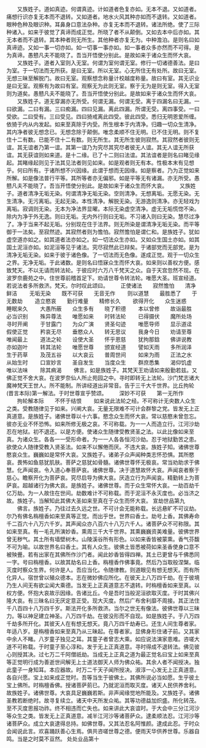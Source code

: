 <!-- { "loadSidebar": true } -->
　　又族姓子。道如真迹。何谓真迹。计如道者色复亦如。无本不退。又如道者。痛想行识亦复无本而不退转。又如道者。地水火风其种亦如而不退转。又如道者。眼种色种及眼识种。耳鼻身口意法杂种。亦复无本而不退转。诸法所绝。使了三际种诸入。如来于彼觉了真谛而成正觉。所晓了者不从颠倒。又如去本中后亦如。其无本者而不退转。其本种者则无所生。其他种者亦复无为。中种澹泊。是则名曰如真谛迹。又如一事一切亦如。如一切事一事亦如。如一事者众多亦然而不可得。是为真谛。愚戆凡夫不能晓了。吾当开悟使分别此。是故如来于诸众生而怀大哀。
　　又族姓子。道者入室则入无室。何谓为室何谓无室。修行一切诸德善法。是曰为室。于一切法而无所获。是曰无室。所以无室。心无所住无有处所。故曰无室。无想三昧至解脱门。故曰无室。观察想念称量计校越度称量。故曰有室。其无识业是曰无室。观察有为故曰有室。观察无为此则无室。察于无为是则无室。得入无室则为道矣。愚戆凡夫不能晓了。吾当开悟使分别此。是故如来于诸众生而怀大哀。
　　又族姓子。道无穿漏亦无所受。何谓无漏。何谓无受。离于四漏名曰无漏。一曰欲漏。二曰有漏。三曰痴漏。四曰见漏。离此四漏。所谓无受。离四事受。一曰受欲。二曰受有。三曰受见。四曰猗戒离此四受。彼此四受。悉归无明恩爱所缠。依猗于内从内发起。如来至真除于内受。所生根本于内清净。归趣一切众生清净。其内净者彼无想念已。无想念除于颠倒。唯念柔顺不住无明。已不住无明。则不复住十二有数。已能不住十二有数。则无所生。其无所生彼则寂然。其寂然者彼则无谊。其无谊者乃第一谊。其第一谊乃为究尽其究尽者彼无人谊。其无人谊无所获谊。其无获谊则如来道。是十二缘。已了十二则曰法谊。其法谊者是则名曰睹见缘起。其睹缘起则见于法其见法者则见如来。如是观者则无有本。性极本末有见想乎。何曰所有。于诸所想不兴因缘。此谓于想而无因缘。如是察者。乃为正觉如来所解。如是像法普行平等。其所等者亦无偏邪。如是平等无有诸漏。亦无所受。愚戆凡夫不能晓了。吾当开悟使分别此。是故如来于诸众生而怀大哀。
　　又族姓子。道者清净无垢无染。何谓清净无垢无染。空则清净。无想离垢。无愿无染。无生清净。无污离垢。无起无染。本性清净。解脱无染。无游逸则清净。亦无轻戏为离垢。寂调则无染。无本为净法界显曜。本际无染虚空清净。虚无无垢慌惚不染。除内为净于外无逸。则曰无垢。无内外行则曰无垢。不习诸入则曰无染。慧尽过净了。净于当来不起无垢。分别现在住于法界。则无所染是谓清净无垢无染。而平等御于一法矣。至寂然迹。其寂然者则为憺怕。寂然憺怕是谓仁和。是族姓子。犹如虚空道亦如之。如其道者法亦如之。如一切法众生亦如。又如众生国土亦如。如其国土泥洹亦如。如泥洹等见于诸法。究尽寂然此已辩矣。于诸部党而无部党。是为清净无垢无染。如来于彼于诸色像。了一切法而无色像。遂成正觉。观于一切众生之界。无净无垢。于此诸数。是则名曰悟寐众生而怀大哀。如来则以善权方便。感致梵天。不以无请而转法轮。于彼应时六万八千梵天之众。自于天宫忽然不现。在波罗奈鹿苑之中。住世尊前稽首足下。劝请世尊令转法轮。唯愿大圣。班宣经道。若说法者多所救济。梵天。尔时叹此颂曰。
　　正使诸法　　寂然憺怕　　清净鲜洁
　　无垢无染　　既不可获　　无音无作
　　则以道慧　　最胜悉了　　于无数劫
　　造立愍哀　　勤行难量　　精修长久
　　欲得开化　　众生迷惑　　睡眠来久
　　大愚所蔽　　众生多有　　晓了积德
　　本以曾修　　故诣最胜　　必当识别
　　殊异尊法　　唯愿如来　　时转法轮
　　已得摄伏　　魔所处场　　寻时开阐
　　于甘露门　　为众广演　　贤圣句迹
　　唯愿导师　　显示道迳　　假使正觉
　　矜哀无尽　　垂愍众人　　转无思议
　　我身今日　　劝请至尊　　唯闻最上
　　道法之轮　　设使大圣　　怀乎恩慈
　　犹拘那鋡　　佛讲说教　　亦如迦叶
　　转其法轮　　唯愿世尊　　颁宣经道
　　譬如天雨　　多所润泽　　生于药草
　　及茂五谷　　以大哀云　　普周世间
　　如来为雨　　正法之水　　从始生时
　　口宣妙言　　圣自发生　　当度众生
　　群庶悉集　　渴仰饥虚　　唯以法味
　　除其痟渴
　　佛言。如是族姓子。其梵天王劝请如来殷勤若兹。又佛正觉不舍大哀。在波罗奈仙人所止苑园之中。寻时即转无上法轮。沙门梵志诸大魔神梵天王世人。所不能制。所讲经道出非常音。告于三千大千世界。比丘拘轮(晋言本际)第一解法。于时世尊宣乎赞颂。
　　深妙不可获　　第一无所作
　　拘轮解本际　　不怀于结恨
　　如来说此法轮之经。不可称计无央数人众生之类。受教随律见于如来。兴阐大哀。无量无限难不可计会群黎之党。皆发无上正真道意。是族姓子。诸佛世尊以十六事。愍念众生而怀大哀。常以慈愍未曾忽忘。彼亦无业不怀恐怖。如来所修无极之哀。不可称载。为一一人而造立行。江河沙劫忍在地狱。初不退还。以是方便。使诸众生随律受教贤圣之法。以此比像如来至真。为诸众生。各各一一受形命者。为一一人各各恒河沙劫。忍于地狱勤苦之患。欲使众人随律受教入贤圣法。如来不以懈倦而厌。不违大哀。族姓子知。诸佛世尊愍哀众生。巍巍如是常怀大哀。又族姓子。诸弟子众声闻种类志怀恐惧。其所愍哀。畏怖如鱼慈犹肌肤。菩萨之慈犹如骨髓。诸佛世尊怀无极哀。常当劝助求于佛慧。化声闻哀。令入道心奉菩萨哀。诸佛世尊。决于道慧故怀大哀。声闻哀者察于慈心。瞻察开化为菩萨哀。究尽启导为佛大哀。厌造立行为声闻哀。精勤转上为菩萨哀。超越诸行为佛大哀。是族姓子。诸佛世尊。而于众生常怀大哀。一劫百劫千亿万劫。为一人故住在世间。劫数难计不可称载。而于泥洹不永灭度也。必当济之故。族姓子。当解知此其佛大圣如来至真在于众生而怀大哀。
宣劫世品第九
　　佛言。族姓子。乃往过去久远之世。不可计会无能称载。长远悬旷不可议劫。尔乃有佛名栴檀香如来至真等正觉。而出乎世。世界曰香土。劫号上香。其佛寿命千二百六十八万六千岁。其声闻众亦八百六十八万六千人。诸菩萨众不可称限。其如来至真。有一毛孔所演妙香。熏周三千大千世界。其熏巍巍资美难量。彼佛世界曾无秽气。其土所有墙壁树木。山陵溪谷所有形色。以如来香皆被蒙熏。香气芬馥不可为喻。以故世界名曰香土。其有人众生。彼佛土皆悉被荷如来圣香使身口意不被殃舋。若有出家在其佛所作沙门者。闻此妙香皆得四禅。其土已更曾与千佛悉同一字。号曰栴檀香。以故其劫名曰上香。栴檀香作佛事竟。然后乃当取般涅槃。临灭度时察众生界。何许是人。吾应当化。令随律教。则道眼见有想无想天。而有所化异人。宿世曾以殖众德本。志在微妙佛应所化。在彼天上八万四千劫。在于彼境乃生人间无有欲尘闻大乘德。当发无上正真道意志不退转。时栴檀香如来至真。以权方便。怀抱大哀故示因缘。告诸比丘。今是吾时当般泥洹欲取灭度。于时其佛兴隆大哀。有三昧名曰无厌定意正受。现大灭度。然后广布舍利靡不周接。其正法住千八百四十八万四千岁。斯法开化多所救济。当尔之世无有像法。彼佛世尊以三昧力。等以神足建立神圣。八万四千劫。在彼没形而不自现。如是族姓子。于八万四千劫多所开化。其彼天人在有想无想天。竟八万四千劫寿已。还生人间生尊者家。年适八岁。是栴檀香如来至真乃从三昧起。在尊者家。显佛身形住诸子前。又其家中余人不睹。八岁童子独见之耳。其童子者曾志大乘。如应说法演家患难。咨嗟大道不可称载。于时童子至心淳和。发于无上正真道意。寻时得成不退转法。佛见彼心则授其决。过七万二千阿僧祇劫。当成无上正真之道为最正觉名曰宝上如来至真等正觉明行成为善逝世间解无上士道法御天人师为佛众祐。其余人者不闻授决。独此童子一身知耳。本应器故。时万二千天子闻所授决。淑淳一心发无上正真道意。各自兴愿。宝上如来成正觉时。吾等当生于彼佛土。其佛所说必当如愿。生乎彼土宝上佛所。时栴檀香佛。授诸菩萨莂已。乃就泥洹而取灭度。诸天人民供养舍利。故族姓子。诸佛世尊。大哀具足巍巍若斯。非声闻缘觉地所能及。又族姓子。诸佛圣教若断绝时。故寻复续立。诸天中天所发众祐。其等功德益加炽盛。所化转茂。至不灭度思报功祚。终不相违而亡失也。如来讲此大哀谊时。于大会中三分江河沙等众生之类。皆发无上正真道意。减半江河沙等诸菩萨众。逮柔顺法忍。江河沙等诸菩萨众。成立大哀逮得总持。如佛世尊。又其法忍名阿惟颜。逮成此忍。于时众会闻说此言。欢喜踊跃善心生焉。俱共咨嗟世尊之德。便雨天华供养世尊。乐器自鸣。当是之时莫不亘然。
处处业品第十
